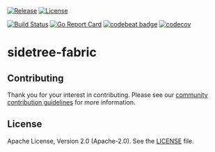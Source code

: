 [![Release](https://img.shields.io/github/release/trustbloc/sidetree-fabric.svg?style=flat-square)](https://github.com/trustbloc/sidetree-fabric/releases/latest)
[![License](https://img.shields.io/badge/License-Apache%202.0-blue.svg)](https://raw.githubusercontent.com/trustbloc/sidetree-fabric/master/LICENSE)

[![Build Status](https://dev.azure.com/trustbloc/sidetree/_apis/build/status/trustbloc.sidetree-fabric?branchName=master)](https://dev.azure.com/trustbloc/sidetree/_build/latest?definitionId=13&branchName=master)
[![Go Report Card](https://goreportcard.com/badge/github.com/trustbloc/sidetree-fabric?style=flat-square)](https://goreportcard.com/report/github.com/trustbloc/sidetree-fabric)
[![codebeat badge](https://codebeat.co/badges/d549a1a4-372c-416b-ae56-7b6e395b3a56)](https://codebeat.co/projects/github-com-trustbloc-sidetree-fabric-master)
[![codecov](https://codecov.io/gh/trustbloc/sidetree-fabric/branch/master/graph/badge.svg)](https://codecov.io/gh/trustbloc/sidetree-fabric)


# sidetree-fabric



## Contributing
Thank you for your interest in contributing. Please see our [community contribution guidelines](https://github.com/trustbloc/community/blob/master/CONTRIBUTING.md) for more information.

## License
Apache License, Version 2.0 (Apache-2.0). See the [LICENSE](LICENSE) file.
